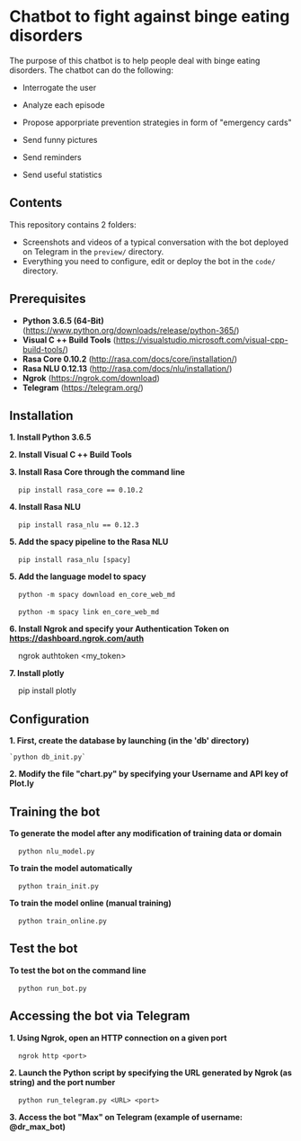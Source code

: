 Chatbot to fight against binge eating disorders
=============

The purpose of this chatbot is to help people deal with binge eating disorders. 
The chatbot can do the following:

- Interrogate the user

- Analyze each episode

- Propose apporpriate prevention strategies in form of "emergency cards"

- Send funny pictures

- Send reminders

- Send useful statistics


Contents
-------

This repository contains 2 folders:

- Screenshots and videos of a typical conversation with the bot deployed on Telegram in the `preview/` directory.
- Everything you need to configure, edit or deploy the bot in the `code/` directory.


Prerequisites
---------

- **Python 3.6.5 (64-Bit)** (https://www.python.org/downloads/release/python-365/)
- **Visual C ++ Build Tools** (https://visualstudio.microsoft.com/visual-cpp-build-tools/)
- **Rasa Core 0.10.2** (http://rasa.com/docs/core/installation/)
- **Rasa NLU 0.12.13** (http://rasa.com/docs/nlu/installation/)
- **Ngrok** (https://ngrok.com/download)
- **Telegram** (https://telegram.org/)

Installation
------------

**1. Install Python 3.6.5**

**2. Install Visual C ++ Build Tools**

**3. Install Rasa Core through the command line**

    `pip install rasa_core == 0.10.2`

**4. Install Rasa NLU**

    `pip install rasa_nlu == 0.12.3`

**5. Add the spacy pipeline to the Rasa NLU**

    `pip install rasa_nlu [spacy]`

**5. Add the language model to spacy**

    `python -m spacy download en_core_web_md`

    `python -m spacy link en_core_web_md`

**6. Install Ngrok and specify your Authentication Token on https://dashboard.ngrok.com/auth**

    ngrok authtoken <my_token>

**7. Install plotly**

    pip install plotly


Configuration
------------
**1. First, create the database by launching (in the 'db' directory)**

	`python db_init.py`

**2. Modify the file "chart.py" by specifying your Username and API key of Plot.ly**


Training the bot
---------

**To generate the model after any modification of training data or domain**

    `python nlu_model.py`

**To train the model automatically**

    `python train_init.py`

**To train the model online (manual training)**

    `python train_online.py`


Test the bot
---------

**To test the bot on the command line**

    `python run_bot.py`


Accessing the bot via Telegram
------------

**1. Using Ngrok, open an HTTP connection on a given port**

    `ngrok http <port>`

**2. Launch the Python script by specifying the URL generated by Ngrok (as string) and the port number**

    `python run_telegram.py <URL> <port>`

**3. Access the bot "Max" on Telegram (example of username: @dr_max_bot)**
